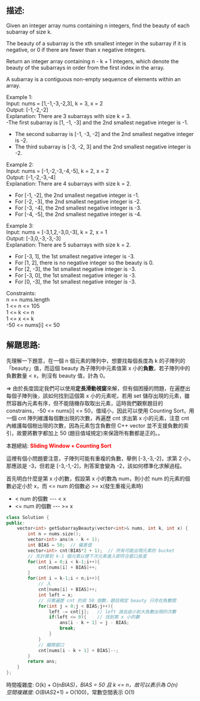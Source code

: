 ## 描述:
Given an integer array nums containing n integers, find the beauty of each subarray of size k.

The beauty of a subarray is the xth smallest integer in the subarray if it is negative, or 0 if there are fewer than x negative integers.

Return an integer array containing n - k + 1 integers, which denote the beauty of the subarrays in order from the first index in the array.

A subarray is a contiguous non-empty sequence of elements within an array.  

Example 1:  
Input: nums = [1,-1,-3,-2,3], k = 3, x = 2  
Output: [-1,-2,-2]  
Explanation: There are 3 subarrays with size k = 3.   
-The first subarray is [1, -1, -3] and the 2nd smallest negative integer is -1. 
- The second subarray is [-1, -3, -2] and the 2nd smallest negative integer is -2. 
- The third subarray is [-3, -2, 3] and the 2nd smallest negative integer is -2.  

Example 2:  
Input: nums = [-1,-2,-3,-4,-5], k = 2, x = 2  
Output: [-1,-2,-3,-4]  
Explanation: There are 4 subarrays with size k = 2.  
- For [-1, -2], the 2nd smallest negative integer is -1.
- For [-2, -3], the 2nd smallest negative integer is -2.
- For [-3, -4], the 2nd smallest negative integer is -3.
- For [-4, -5], the 2nd smallest negative integer is -4.  

Example 3:  
Input: nums = [-3,1,2,-3,0,-3], k = 2, x = 1  
Output: [-3,0,-3,-3,-3]  
Explanation: There are 5 subarrays with size k = 2.  
- For [-3, 1], the 1st smallest negative integer is -3.
- For [1, 2], there is no negative integer so the beauty is 0.
- For [2, -3], the 1st smallest negative integer is -3.  
- For [-3, 0], the 1st smallest negative integer is -3.  
- For [0, -3], the 1st smallest negative integer is -3.  

Constraints:  
n == nums.length   
1 <= n <= 105  
1 <= k <= n  
1 <= x <= k   
-50 <= nums[i] <= 50 

## 解題思路:
先理解一下題意，在一個 n 個元素的陣列中，想要找每個長度為 k 的子陣列的「beauty」值，而這個 beauty 為子陣列中元素值第 x 小的**負數**，若子陣列中的負數數量 < x，則沒有 beauty 值，計為 0。  

=> 由於長度固定我們可以使用**定長滑動視窗**來解，但有個困擾的問題，在遍歷出每個子陣列後，該如何找到這個第 x 小的元素呢，若用 set 儲存出現的元素，雖然容器內元素有序，但不能隨機存取取出元素，這時我們觀察題目的 constrains，-50 <= nums[i] <= 50，值域小，因此可以使用 Counting Sort，用一個 cnt 陣列維護每個數出現的次數，再遍歷 cnt 求出第 x 小的元素，注意 cnt 內維護每個樹出現的次數，因為元素包含負數但 C++ vector 並不支援負數的索引，故要將數字都加上 50 (題目值域規定)來保證所有數都是正的。。  

本題總結: <font color = 'red'>**Sliding Window + Counting Sort**</font>  

這裡有個小問題要注意，子陣列可能有重複的負數，舉例 [-3,-3,-2]，求第 2 小，那應該是 -3，但若是 [-3,-1,-2]，則答案會變為 -2，該如何標準化求解過程。  

首先明白什麼是第 x 小的數，假設第 x 小的數為 num，則小於 num 的元素的個數必定小於 x，而 <= num 的個數必 >= x(發生重複元素時)  
* < num 的個數 --- < x  
* <= num 的個數 --- >= x  

```C++
class Solution {
public:
    vector<int> getSubarrayBeauty(vector<int>& nums, int k, int x) {
        int n = nums.size();
        vector<int> ans(n - k + 1);
        int BIAS = 50;  // 偏差值
        vector<int> cnt(BIAS*2 + 1);  // 所有可能出現元素的 bucket
        // 先計算到 k-1 個元素以便下次元素進入即符合窗口長度
        for(int i = 0;i < k-1;i++){
            cnt[nums[i] + BIAS]++;
        }
        for(int i = k-1;i < n;i++){
            // 入
            cnt[nums[i] + BIAS]++;
            int left = x;
            // 只需遍歷 cnt 的前 50 個數，題目規定 beauty 只存在負數間
            for(int j = 0;j < BIAS;j++){
                left -= cnt[j];   // left 減去由小到大負數出現的次數
                if(left <= 0){    // 找到第 x 小的數
                    ans[i - k + 1] = j - BIAS;
                    break;
                }
            }
            // 離開窗口
            cnt[nums[i - k + 1] + BIAS]--;
        }
        return ans;
    }
};
```
時間複雜度: O(k) + O(n*BIAS)，BIAS = 50 且 k <= n，故可以表示為 O(n)  
空間複雜度: O(BIAS*2+1) = O(100)，常數空間表示 O(1)
